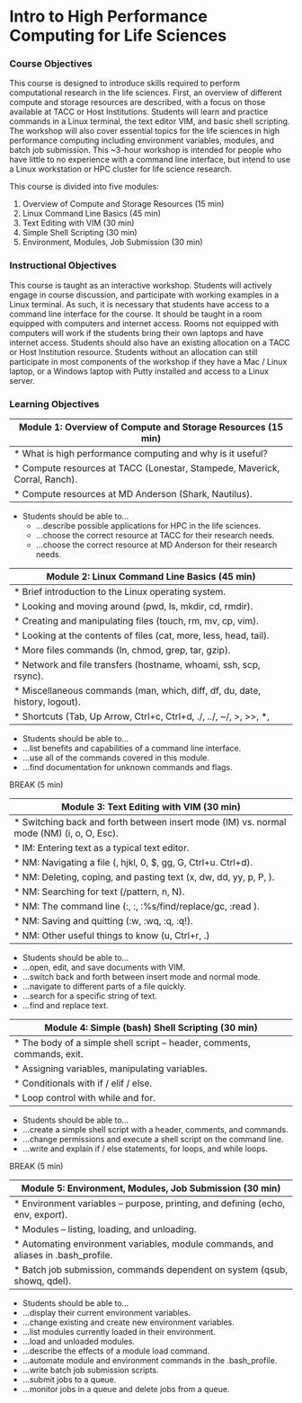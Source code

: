 # Intro to High Performance Computing for Life Sciences

### Course Objectives 

This course is designed to introduce skills required to perform computational research in the life sciences. First, an overview of different compute and storage resources are described, with a focus on those available at TACC or Host Institutions. Students will learn and practice commands in a Linux terminal, the text editor VIM, and basic shell scripting. The workshop will also cover essential topics for the life sciences in high performance computing including environment variables, modules, and batch job submission. This ~3-hour workshop is intended for people who have little to no experience with a command line interface, but intend to use a Linux workstation or HPC cluster for life science research.

This course is divided into five modules:

 1. Overview of Compute and Storage Resources (15 min)
 2. Linux Command Line Basics (45 min)
 3. Text Editing with VIM (30 min)
 4. Simple Shell Scripting (30 min)
 5. Environment, Modules, Job Submission (30 min)


### Instructional Objectives

This course is taught as an interactive workshop. Students will actively engage in course discussion, and participate with working examples in a Linux terminal. As such, it is necessary that students have access to a command line interface for the course. It should be taught in a room equipped with computers and internet access. Rooms not equipped with computers will work if the students bring their own laptops and have internet access. Students should also have an existing allocation on a TACC or Host Institution resource. Students without an allocation can still participate in most components of the workshop if they have a Mac / Linux laptop, or a Windows laptop with Putty installed and access to a Linux server.


### Learning Objectives

| Module 1: Overview of Compute and Storage Resources (15 min) |
| --- |
| * What is high performance computing and why is it useful? |
| * Compute resources at TACC (Lonestar, Stampede, Maverick, Corral, Ranch). |
| * Compute resources at MD Anderson (Shark, Nautilus). |

* Students should be able to…
  * …describe possible applications for HPC in the life sciences.
  * …choose the correct resource at TACC for their research needs.
  * …choose the correct resource at MD Anderson for their research needs.

| Module 2: Linux Command Line Basics (45 min) |
| --- |
|  * Brief introduction to the Linux operating system. |
|  * Looking and moving around (pwd, ls, mkdir, cd, rmdir). |
|  * Creating and manipulating files (touch, rm, mv, cp, vim). |
|  * Looking at the contents of files (cat, more, less, head, tail). |
|  * More files commands (ln, chmod, grep, tar, gzip). |
|  *	Network and file transfers (hostname, whoami, ssh, scp, rsync). |
|  *	Miscellaneous commands (man, which, diff, df, du, date, history, logout). |
|  *	Shortcuts (Tab, Up Arrow, Ctrl+c, Ctrl+d, ./, ../, ~/, >, >>, *, |, &, \) |

*	Students should be able to…
  *	…list benefits and capabilities of a command line interface.
  *	…use all of the commands covered in this module.
  *	…find documentation for unknown commands and flags.


BREAK (5 min)

| Module 3: Text Editing with VIM (30 min) |
| --- |
| *	Switching back and forth between insert mode (IM) vs. normal mode (NM) (i, o, O, Esc). |
| *	IM: Entering text as a typical text editor. |
| *	NM: Navigating a file (<arrow keys>, hjkl, 0, $, gg, G, Ctrl+u. Ctrl+d). |
| *	NM: Deleting, coping, and pasting text (x, dw, dd, yy, p, P, <number><command>). |
| *	NM: Searching for text (/pattern, n, N). |
| *	NM: The command line (:, :<line number>, :%s/find/replace/gc, :read <file>). |
| *	NM: Saving and quitting (:w, :wq, :q, :q!). |
| *	NM: Other useful things to know (u, Ctrl+r, .) |

*	Students should be able to…
  *	…open, edit, and save documents with VIM.
  *	…switch back and forth between insert mode and normal mode.
  *	…navigate to different parts of a file quickly.
  *	…search for a specific string of text.
  *	…find and replace text.


| Module 4: Simple (bash) Shell Scripting (30 min) |
| --- |
| *	The body of a simple shell script – header, comments, commands, exit. |
| *	Assigning variables, manipulating variables. |
| *	Conditionals with if / elif / else. |
| *	Loop control with while and for. |

*	Students should be able to…
  *	…create a simple shell script with a header, comments, and commands.
  *	…change permissions and execute a shell script on the command line.
  *	…write and explain if / else statements, for loops, and while loops.

BREAK (5 min)

| Module 5: Environment, Modules, Job Submission (30 min) |
| --- |
| *	Environment variables – purpose, printing, and defining (echo, env, export). |
| *	Modules – listing, loading, and unloading. |
| *	Automating environment variables, module commands, and aliases in .bash_profile. |
| *	Batch job submission, commands dependent on system (qsub, showq, qdel). |



*	Students should be able to…
  *	…display their current environment variables.
  *	…change existing and create new environment variables.
  *	…list modules currently loaded in their environment.
  *	…load and unloaded modules.
  *	…describe the effects of a module load command.
  *	…automate module and environment commands in the .bash_profile.
  *	…write batch job submission scripts.
  *	…submit jobs to a queue.
  *	…monitor jobs in a queue and delete jobs from a queue.







